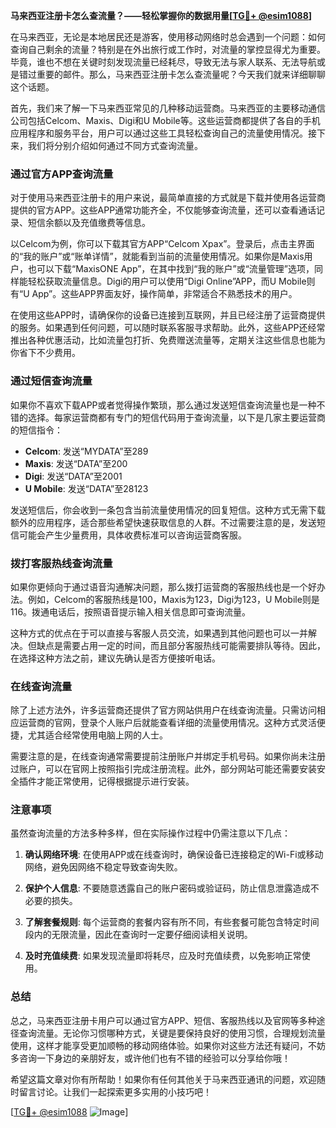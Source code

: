 **马来西亚注册卡怎么查流量？——轻松掌握你的数据用量[[TG💪+ @esim1088](https://t.me/s/esim1088)]**

在马来西亚，无论是本地居民还是游客，使用移动网络时总会遇到一个问题：如何查询自己剩余的流量？特别是在外出旅行或工作时，对流量的掌控显得尤为重要。毕竟，谁也不想在关键时刻发现流量已经耗尽，导致无法与家人联系、无法导航或是错过重要的邮件。那么，马来西亚注册卡怎么查流量呢？今天我们就来详细聊聊这个话题。

首先，我们来了解一下马来西亚常见的几种移动运营商。马来西亚的主要移动通信公司包括Celcom、Maxis、Digi和U Mobile等。这些运营商都提供了各自的手机应用程序和服务平台，用户可以通过这些工具轻松查询自己的流量使用情况。接下来，我们将分别介绍如何通过不同方式查询流量。

### **通过官方APP查询流量**
对于使用马来西亚注册卡的用户来说，最简单直接的方式就是下载并使用各运营商提供的官方APP。这些APP通常功能齐全，不仅能够查询流量，还可以查看通话记录、短信余额以及充值缴费等信息。

以Celcom为例，你可以下载其官方APP“Celcom Xpax”。登录后，点击主界面的“我的账户”或“账单详情”，就能看到当前的流量使用情况。如果你是Maxis用户，也可以下载“MaxisONE App”，在其中找到“我的账户”或“流量管理”选项，同样能轻松获取流量信息。Digi的用户可以使用“Digi Online”APP，而U Mobile则有“U App”。这些APP界面友好，操作简单，非常适合不熟悉技术的用户。

在使用这些APP时，请确保你的设备已连接到互联网，并且已经注册了运营商提供的服务。如果遇到任何问题，可以随时联系客服寻求帮助。此外，这些APP还经常推出各种优惠活动，比如流量包打折、免费赠送流量等，定期关注这些信息也能为你省下不少费用。

### **通过短信查询流量**
如果你不喜欢下载APP或者觉得操作繁琐，那么通过发送短信查询流量也是一种不错的选择。每家运营商都有专门的短信代码用于查询流量，以下是几家主要运营商的短信指令：

- **Celcom**: 发送“MYDATA”至289
- **Maxis**: 发送“DATA”至200
- **Digi**: 发送“DATA”至2001
- **U Mobile**: 发送“DATA”至28123

发送短信后，你会收到一条包含当前流量使用情况的回复短信。这种方式无需下载额外的应用程序，适合那些希望快速获取信息的人群。不过需要注意的是，发送短信可能会产生少量费用，具体收费标准可以咨询运营商客服。

### **拨打客服热线查询流量**
如果你更倾向于通过语音沟通解决问题，那么拨打运营商的客服热线也是一个好办法。例如，Celcom的客服热线是100，Maxis为123，Digi为123，U Mobile则是116。拨通电话后，按照语音提示输入相关信息即可查询流量。

这种方式的优点在于可以直接与客服人员交流，如果遇到其他问题也可以一并解决。但缺点是需要占用一定的时间，而且部分客服热线可能需要排队等待。因此，在选择这种方法之前，建议先确认是否方便接听电话。

### **在线查询流量**
除了上述方法外，许多运营商还提供了官方网站供用户在线查询流量。只需访问相应运营商的官网，登录个人账户后就能查看详细的流量使用情况。这种方式灵活便捷，尤其适合经常使用电脑上网的人士。

需要注意的是，在线查询通常需要提前注册账户并绑定手机号码。如果你尚未注册过账户，可以在官网上按照指引完成注册流程。此外，部分网站可能还需要安装安全插件才能正常使用，记得根据提示进行安装。

### **注意事项**
虽然查询流量的方法多种多样，但在实际操作过程中仍需注意以下几点：

1. **确认网络环境**: 在使用APP或在线查询时，确保设备已连接稳定的Wi-Fi或移动网络，避免因网络不稳定导致查询失败。
   
2. **保护个人信息**: 不要随意透露自己的账户密码或验证码，防止信息泄露造成不必要的损失。

3. **了解套餐规则**: 每个运营商的套餐内容有所不同，有些套餐可能包含特定时间段内的无限流量，因此在查询时一定要仔细阅读相关说明。

4. **及时充值续费**: 如果发现流量即将耗尽，应及时充值续费，以免影响正常使用。

### **总结**
总之，马来西亚注册卡用户可以通过官方APP、短信、客服热线以及官网等多种途径查询流量。无论你习惯哪种方式，关键是要保持良好的使用习惯，合理规划流量使用，这样才能享受更加顺畅的移动网络体验。如果你对这些方法还有疑问，不妨多咨询一下身边的亲朋好友，或许他们也有不错的经验可以分享给你哦！

希望这篇文章对你有所帮助！如果你有任何其他关于马来西亚通讯的问题，欢迎随时留言讨论。让我们一起探索更多实用的小技巧吧！

[[TG💪+ @esim1088](https://t.me/s/esim1088) ![Image](https://i.postimg.cc/4NQfJmqS/Snipaste-2025-05-13-00-14-12.png)]